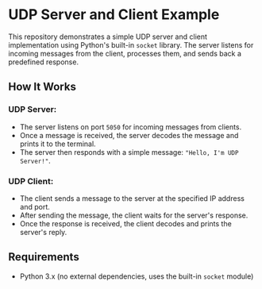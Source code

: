 # UDP Server and Client Example

This repository demonstrates a simple UDP server and client implementation using Python's built-in `socket` library. The server listens for incoming messages from the client, processes them, and sends back a predefined response.

## How It Works

### UDP Server:
- The server listens on port `5050` for incoming messages from clients.
- Once a message is received, the server decodes the message and prints it to the terminal.
- The server then responds with a simple message: `"Hello, I'm UDP Server!"`.

### UDP Client:
- The client sends a message to the server at the specified IP address and port.
- After sending the message, the client waits for the server's response.
- Once the response is received, the client decodes and prints the server's reply.

## Requirements

- Python 3.x (no external dependencies, uses the built-in `socket` module)
